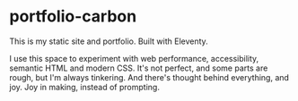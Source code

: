 # portfolio-carbon
This is my static site and portfolio. Built with Eleventy.

I use this space to experiment with web performance, accessibility, semantic HTML and modern CSS. It's not perfect, and some parts are rough, but I'm always tinkering. And there's thought behind everything, and joy. Joy in making, instead of prompting.